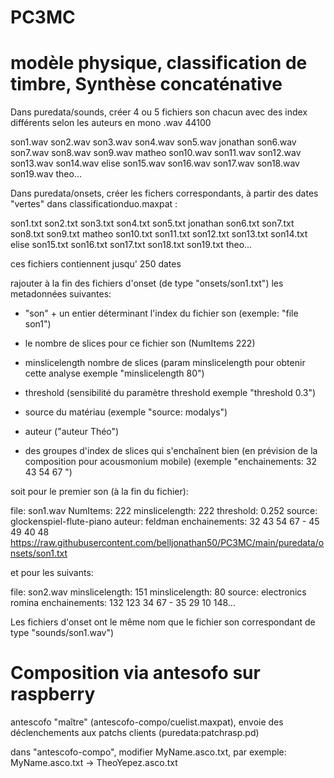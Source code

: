 # PC3MC

# modèle physique, classification de timbre,  Synthèse concaténative

Dans puredata/sounds, créer 4 ou 5 fichiers son chacun avec des index différents selon les auteurs
en mono .wav 44100


son1.wav son2.wav son3.wav son4.wav son5.wav jonathan
son6.wav son7.wav son8.wav son9.wav matheo
son10.wav son11.wav son12.wav son13.wav son14.wav elise
son15.wav son16.wav son17.wav son18.wav son19.wav theo...

Dans puredata/onsets, créer les fichers correspondants, à partir des dates "vertes" dans classificationduo.maxpat :

son1.txt son2.txt son3.txt son4.txt son5.txt jonathan
son6.txt son7.txt son8.txt son9.txt matheo
son10.txt son11.txt son12.txt son13.txt son14.txt elise
son15.txt son16.txt son17.txt son18.txt son19.txt theo...

ces fichiers contiennent jusqu' 250 dates


rajouter à la fin des fichiers d'onset (de type "onsets/son1.txt")
les metadonnées suivantes:

- "son" + un entier déterminant l'index du fichier son (exemple: "file son1")

- le nombre de slices pour ce fichier son (NumItems 222)

- minslicelength nombre de slices (param minslicelength pour obtenir cette analyse exemple "minslicelength 80")

- threshold (sensibilité du paramètre threshold exemple "threshold 0.3")

- source du matériau (exemple "source: modalys")
- auteur ("auteur Théo")

- des groupes d'index de slices qui s'enchaînent bien (en prévision de la composition pour acousmonium mobile) (exemple "enchainements: 32 43 54 67 ")

soit pour le premier son (à la fin du fichier):

file: son1.wav NumItems: 222 minslicelength:  222 threshold: 0.252 source: glockenspiel-flute-piano auteur: feldman enchainements: 32 43 54 67 - 45 49 40 48
https://raw.githubusercontent.com/belljonathan50/PC3MC/main/puredata/onsets/son1.txt

et pour les suivants:

file: son2.wav minslicelength: 151 minslicelength: 80 source: electronics romina  enchainements: 132 123 34 67 - 35 29 10 148...



Les fichiers d'onset ont le même nom que le fichier son correspondant de type "sounds/son1.wav")

# Composition via antesofo sur raspberry
antescofo "maître" (antescofo-compo/cuelist.maxpat), envoie des déclenchements aux patchs clients (puredata:patchrasp.pd)

dans "antescofo-compo", modifier MyName.asco.txt, par exemple:
MyName.asco.txt -> TheoYepez.asco.txt
